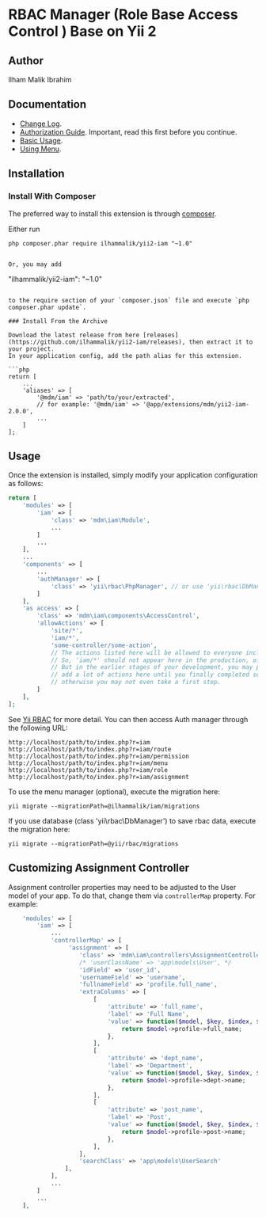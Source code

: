 RBAC Manager (Role Base Access Control ) Base on Yii 2
======================

Author
-------------
Ilham Malik Ibrahim


Documentation
-------------


- [Change Log](CHANGELOG.md).
- [Authorization Guide](http://www.yiiframework.com/doc-2.0/guide-security-authorization.html). Important, read this first before you continue.
- [Basic Usage](docs/guide/basic-usage.md).
- [Using Menu](docs/guide/using-menu.md).

Installation
------------

### Install With Composer

The preferred way to install this extension is through [composer](http://getcomposer.org/download/).

Either run

```
php composer.phar require ilhammalik/yii2-iam "~1.0"


Or, you may add

```
"ilhammalik/yii2-iam": "~1.0"
```

to the require section of your `composer.json` file and execute `php composer.phar update`.

### Install From the Archive

Download the latest release from here [releases](https://github.com/ilhammalik/yii2-iam/releases), then extract it to your project.
In your application config, add the path alias for this extension.

```php
return [
    ...
    'aliases' => [
        '@mdm/iam' => 'path/to/your/extracted',
        // for example: '@mdm/iam' => '@app/extensions/mdm/yii2-iam-2.0.0',
        ...
    ]
];
```

Usage
-----

Once the extension is installed, simply modify your application configuration as follows:

```php
return [
    'modules' => [
        'iam' => [
            'class' => 'mdm\iam\Module',
            ...
        ]
        ...
    ],
    ...
    'components' => [
        ...
        'authManager' => [
            'class' => 'yii\rbac\PhpManager', // or use 'yii\rbac\DbManager'
        ]
    ],
    'as access' => [
        'class' => 'mdm\iam\components\AccessControl',
        'allowActions' => [
            'site/*',
            'iam/*',
            'some-controller/some-action',
            // The actions listed here will be allowed to everyone including guests.
            // So, 'iam/*' should not appear here in the production, of course.
            // But in the earlier stages of your development, you may probably want to
            // add a lot of actions here until you finally completed setting up rbac,
            // otherwise you may not even take a first step.
        ]
    ],
];
```
See [Yii RBAC](http://www.yiiframework.com/doc-2.0/guide-security-authorization.html#role-based-access-control-rbac) for more detail.
You can then access Auth manager through the following URL:

```
http://localhost/path/to/index.php?r=iam
http://localhost/path/to/index.php?r=iam/route
http://localhost/path/to/index.php?r=iam/permission
http://localhost/path/to/index.php?r=iam/menu
http://localhost/path/to/index.php?r=iam/role
http://localhost/path/to/index.php?r=iam/assignment
```

To use the menu manager (optional), execute the migration here:
```
yii migrate --migrationPath=@ilhammalik/iam/migrations
```

If you use database (class 'yii\rbac\DbManager') to save rbac data, execute the migration here:
```
yii migrate --migrationPath=@yii/rbac/migrations
```

Customizing Assignment Controller
---------------------------------

Assignment controller properties may need to be adjusted to the User model of your app.
To do that, change them via `controllerMap` property. For example:

```php
    'modules' => [
        'iam' => [
            ...
            'controllerMap' => [
                 'assignment' => [
                    'class' => 'mdm\iam\controllers\AssignmentController',
                    /* 'userClassName' => 'app\models\User', */
                    'idField' => 'user_id',
                    'usernameField' => 'username',
                    'fullnameField' => 'profile.full_name',
                    'extraColumns' => [
                        [
                            'attribute' => 'full_name',
                            'label' => 'Full Name',
                            'value' => function($model, $key, $index, $column) {
                                return $model->profile->full_name;
                            },
                        ],
                        [
                            'attribute' => 'dept_name',
                            'label' => 'Department',
                            'value' => function($model, $key, $index, $column) {
                                return $model->profile->dept->name;
                            },
                        ],
                        [
                            'attribute' => 'post_name',
                            'label' => 'Post',
                            'value' => function($model, $key, $index, $column) {
                                return $model->profile->post->name;
                            },
                        ],
                    ],
                    'searchClass' => 'app\models\UserSearch'
                ],
            ],
            ...
        ]
        ...
    ],

```


